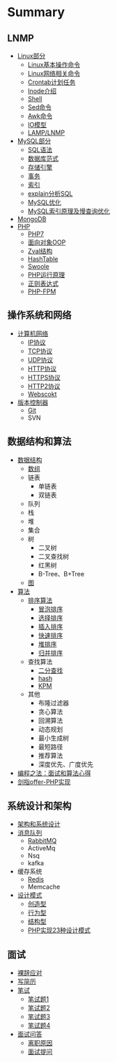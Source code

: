 # Summary

## LNMP
* [Linux部分](Linux/README.md)
    * [Linux基本操作命令](Linux/Linux命令.md)
    * [Linux网络相关命令](Linux/Linux命令2.md)
    * [Crontab计划任务](Linux/crontab.md)
    * [Inode介绍](Linux/inode.md)
    * [Shell](Linux/shell.md)
    * [Sed命令](Linux/Sed练习.md)
    * [Awk命令](Linux/AWK练习.md)
    * [IO模型](Linux/LinuxIO模型.md)
    * [LAMP/LNMP](Linux/lanmp.md)
* [MySQL部分](Mysql/README.md)
    * [SQL语法](Mysql/SQL标准.md)
    * [数据库范式](Mysql/MySQL三范式.md)
    * [存储引擎](Mysql/存储引擎.md)
    * [事务](Mysql/事务.md)
    * [索引](Mysql/索引.md)
    * [explain分析SQL](Mysql/explain.md)
    * [MySQL优化](Mysql/MySQL优化.md)
    * [MySQL索引原理及慢查询优化](Mysql/MySQL索引原理及慢查询优化.md)
* [MongoDB](MongoDb/MongoDB.md)
* [PHP](PHP/README.md)
    * [PHP7](PHP/php7.md)
    * [面向对象OOP](https://github.com/xianyunyh/PHP-Interview/blob/master)
    * [Zval结构](PHP/PHP-Zval结构.md)
    * [HashTable](PHP/PHP7-HashTable.md)
    * [Swoole](https://swoole.com)
    * [PHP运行原理](PHP/PHP运行原理.md)
    * [正则表达式](PHP/正则表达式.md)
    * [PHP-FPM](PHP/PHP-FPM配置选项.md)

## 操作系统和网络
* [计算机网络](计算机网络/README.md)
    * [IP协议](计算机网络/IP协议.md)
    * [TCP协议](计算机网络/TCP协议.md)
    * [UDP协议](计算机网络/UDP协议.md)
    * [HTTP协议](计算机网络/HTTP协议.md)
    * [HTTPS协议](计算机网络/HTTPS.md)
    * [HTTP2协议](计算机网络/HTTP2.md)
    * [Webscokt](计算机网络/Webscokt.md)
* [版本控制器](版本控制器/Git.md)
    * [Git](版本控制器/Git.md)
    * SVN

## 数据结构和算法
* [数据结构](数据结构/README.md)
    * [数组](数据结构/数组.md)
    * 链表
        * 单链表
        * 双链表
    * 队列
    * 栈
    * 堆
    * 集合
    * 树
        * 二叉树
        * 二叉查找树
        * 红黑树
        * B-Tree、B+Tree
    * [图](https://github.com/xianyunyh/PHP-Interview/blob/master)
* [算法](算法/Readme.md)
    * [排序算法](算法/Readme.md)
        * [冒泡排序](https://github.com/PuShaoWei/arithmetic-php/blob/master/package/Sort/BubbleSort.php)
        * [选择排序](https://github.com/PuShaoWei/arithmetic-php/blob/master/package/Sort/SelectSort.php)
        * [插入排序](https://github.com/PuShaoWei/arithmetic-php/blob/master/package/Sort/InsertSort.php)
        * [快速排序](https://github.com/PuShaoWei/arithmetic-php/blob/master/package/Sort/QuickSort.php)
        * [堆排序](https://github.com/PuShaoWei/arithmetic-php/blob/master/package/Sort/HeapSort.php)
        * [归并排序](https://github.com/PuShaoWei/arithmetic-php/blob/master/package/Sort/MergeSort.php)
    * 查找算法
        * [二分查找](https://github.com/PuShaoWei/arithmetic-php/blob/master/package/Query/BinaryQuery.php)
        * [hash](https://github.com/xianyunyh/PHP-Interview/blob/master)
        * [KPM](https://github.com/PuShaoWei/arithmetic-php/blob/master/package/Query/Kmp.php)
    * 其他
        * 布隆过滤器
        * 贪心算法
        * 回溯算法
        * 动态规划
        * 最小生成树
        * 最短路径
        * 推荐算法
        * 深度优先、广度优先
* [编程之法：面试和算法心得](https://wizardforcel.gitbooks.io/the-art-of-programming-by-july/content/03.02.html)
* [剑指offer-PHP实现](https://blog.csdn.net/column/details/15795.html)

## 系统设计和架构
* [架构和系统设计](架构和系统设计/README.md)
* [消息队列](MQ/README.md)
    * [RabbitMQ](MQ/rabbitmq.md)
    * ActiveMq
    * Nsq
    * kafka
* 缓存系统
    * [Redis](Cache/Redis.md)
    * Memcache
* [设计模式](设计模式/README.md)
    * [创造型](设计模式/Creational.md)
    * [行为型](设计模式/Behavioral.md)
    * [结构型](设计模式/Structural.md)
    * [PHP实现23种设计模式](https://github.com/domnikl/DesignPatternsPHP)

## 面试
* [裸辞应对](面试/03裸辞应对.md)
* [写简历](面试/02写简历.md)
* [笔试](面试/笔试题.md)
    * [笔试题1](面试/笔试题.md)
    * [笔试题2](面试/笔试题2.md)
    * [笔试题3](面试/笔试题3.md)
    * [笔试题4](面试/笔试题4.md)
* [面试问答](面试/01离职原因回答.md)
    * [离职原因](面试/01离职原因回答.md)
    * [面试提问](面试/04面试提问.md)

